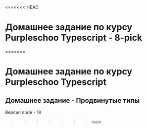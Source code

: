 <<<<<<< HEAD
# Домашнее задание по курсу Purpleschoo Typescript - 8-pick
=======
# Домашнее задание по курсу Purpleschoo Typescript
## Домашнее задание - Продвинутые типы

Версия node - 18
>>>>>>> main
